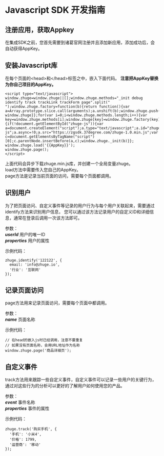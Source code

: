 # Javascript SDK 开发指南

## 注册应用，获取Appkey
在集成SDK之前，您首先需要到诸葛官网注册并且添加新应用，添加成功后，会自动获得AppKey。

## 安装Javascript库
在每个页面的&lt;head&gt;和&lt;/head&gt;标签之中，嵌入下面代码。
**注意把AppKey替换为你自己项目的AppKey。**

    <script type="text/javascript">
    window.zhuge=window.zhuge||[];window.zhuge.methods="_init debug identify track trackLink trackForm page".split(" ");window.zhuge.factory=function(b){return function(){var a=Array.prototype.slice.call(arguments);a.unshift(b);window.zhuge.push(a);return window.zhuge}};for(var i=0;i<window.zhuge.methods.length;i++){var key=window.zhuge.methods[i];window.zhuge[key]=window.zhuge.factory(key)};window.zhuge.load=function(b){if(!document.getElementById("zhuge-js")){var a=document.createElement("script");a.type="text/javascript";a.id="zhuge-js";a.async=!0;a.src="https://zgsdk.37degree.com/zhuge-1.0.min.js";var c=document.getElementsByTagName("script")[0];c.parentNode.insertBefore(a,c);window.zhuge._init(b)}};
    window.zhuge.load('{{AppKey}}');
    window.zhuge.page();
    </script>

上面代码会异步下载zhuge.min.js库，并创建一个全局变量zhuge。  
load方法中需要传入您自己的AppKey。  
page方法是记录当前页面的访问，需要每个页面都调用。  

## 识别用户
为了把页面访问、自定义事件等记录的用户行为与每个用户关联起来，需要通过identify方法来识别用户信息，
您可以通过该方法记录用户的自定义ID和详细信息，通常在登录后调用一次该方法即可。

参数：  
    ***userId*** 用户的唯一ID  
    ***properties*** 用户的属性

示例代码：

    zhuge.identify('122122', {
      email: 'info@zhuge.io',
      '行业': '互联网'
    });

## 记录页面访问
page方法用来记录页面访问，需要每个页面中都调用。

参数：  
    ***name*** 页面名称  

示例代码： 

    // 在head的嵌入js时已经调用，注意不要重复
    // 如果没有页面名称，会用URL地址作为名称
    window.zhuge.page('商品详细页');

## 自定义事件
track方法用来跟踪一些自定义事件，自定义事件可以记录一些用户的关键行为，
通过对这些行为的分析可以更好的了解用户如何使用您的产品。

参数：  
    ***event*** 事件名称  
    ***properties*** 事件的属性

示例代码：

    zhuge.track('购买手机', {
      '手机': '小米4',
      '价格': 1799,
      '运营商': '移动'
    });
